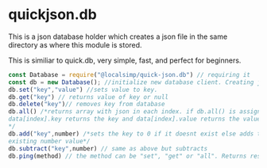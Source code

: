 # quickjson.db
This is a json database holder which creates a json file in the same directory as where this module is stored.

This is similiar to quick.db, very simple, fast, and perfect for beginners.
```js
const Database = require("@localsimp/quick-json.db") // requiring it
const db = new Database(); //initialize new database client. Creating jsondb file if it does not exist.
db.set("key","value") //sets value to key. 
db.get("key") // returns value of key or null
db.delete("key")// removes key from database
db.all() /*returns array with json in each index. if db.all() is assigned to the constant "data" then
data[index].key returns the key and data[index].value returns the value
*/
db.add("key",number) /*sets the key to 0 if it doesnt exist else adds the number given to 
existing number value*/
db.subtract("key",number) // same as above but subtracts
db.ping(method) // the method can be "set", "get" or "all". Returns response time
```
